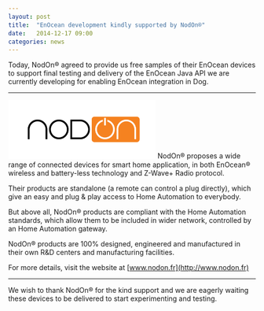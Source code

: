 ```yaml
---
layout: post
title:  "EnOcean development kindly supported by NodOn®"
date:   2014-12-17 09:00
categories: news
---
```

Today, NodOn® agreed to provide us free samples of their EnOcean devices to support final testing and delivery of the EnOcean Java API we are currently developing for enabling EnOcean integration in Dog.

---

<img src="/assets/img/technologies/nodon.png" width="300px" class="pull-left"/> NodOn® proposes a wide range of connected devices for smart home application, in both EnOcean® wireless and battery-less technology and Z-Wave+ Radio protocol. 

Their products are standalone (a remote can control a plug directly), which give an easy and plug & play access to Home Automation to everybody.

But above all, NodOn® products are compliant with the Home Automation standards, which allow them to be included in wider network, controlled by an Home Automation gateway.  

NodOn® products are 100% designed, engineered and manufactured in their own R&D centers and manufacturing facilities.

For more details, visit the website at [www.nodon.fr](http://www.nodon.fr)

---

We wish to thank NodOn® for the kind support and we are eagerly waiting these devices to be delivered to start experimenting and testing.